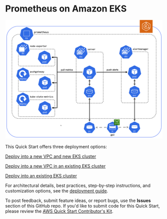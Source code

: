 # Prometheus on Amazon EKS

![Quick Start architecture for Prometheus on Amazon EKS](docs/images/architecture_diagram.png)

This Quick Start offers three deployment options:

[Deploy into a new VPC and new EKS cluster](todo.newvpclink)

[Deploy into a new VPC in an existing EKS cluster](todo.existingvpclink)

[Deploy into an existing EKS cluster](todo.existingclusterlink)

For architectural details, best practices, step-by-step instructions, and customization options, see the [deployment guide](https://aws-quickstart.github.io/prometheus/).

To post feedback, submit feature ideas, or report bugs, use the **Issues** section of this GitHub repo.
If you'd like to submit code for this Quick Start, please review the [AWS Quick Start Contributor's Kit](https://aws-quickstart.github.io/).
